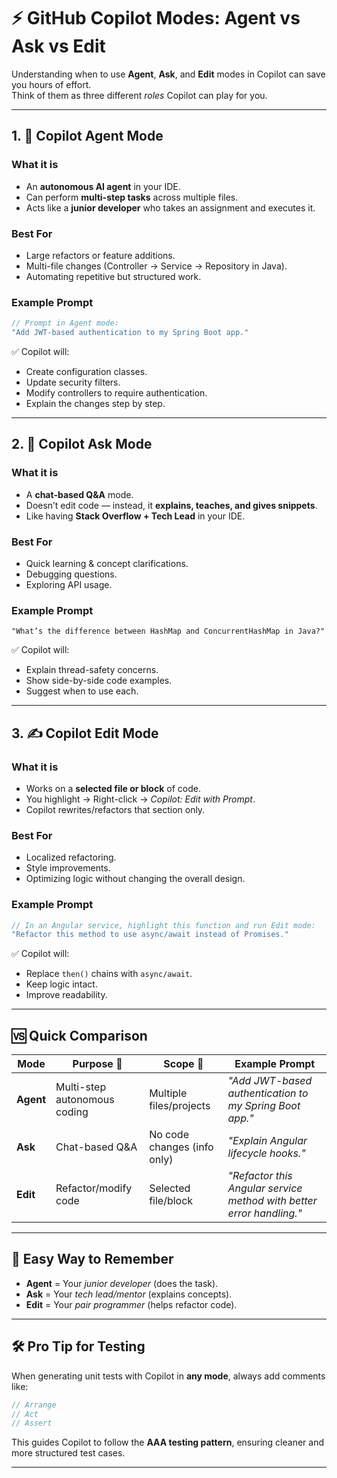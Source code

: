 # ⚡ GitHub Copilot Modes: Agent vs Ask vs Edit

Understanding when to use **Agent**, **Ask**, and **Edit** modes in Copilot can save you hours of effort.  
Think of them as three different *roles* Copilot can play for you.

---

## 1. 🧠 Copilot **Agent Mode**
### What it is
- An **autonomous AI agent** in your IDE.
- Can perform **multi-step tasks** across multiple files.
- Acts like a **junior developer** who takes an assignment and executes it.

### Best For
- Large refactors or feature additions.
- Multi-file changes (Controller → Service → Repository in Java).
- Automating repetitive but structured work.

### Example Prompt
```java
// Prompt in Agent mode:
"Add JWT-based authentication to my Spring Boot app."
```

✅ Copilot will:
- Create configuration classes.
- Update security filters.
- Modify controllers to require authentication.
- Explain the changes step by step.

---

## 2. 💬 Copilot **Ask Mode**
### What it is
- A **chat-based Q&A** mode.
- Doesn’t edit code — instead, it **explains, teaches, and gives snippets**.
- Like having **Stack Overflow + Tech Lead** in your IDE.

### Best For
- Quick learning & concept clarifications.
- Debugging questions.
- Exploring API usage.

### Example Prompt
```text
"What’s the difference between HashMap and ConcurrentHashMap in Java?"
```

✅ Copilot will:
- Explain thread-safety concerns.
- Show side-by-side code examples.
- Suggest when to use each.

---

## 3. ✍️ Copilot **Edit Mode**
### What it is
- Works on a **selected file or block** of code.
- You highlight → Right-click → *Copilot: Edit with Prompt*.
- Copilot rewrites/refactors that section only.

### Best For
- Localized refactoring.
- Style improvements.
- Optimizing logic without changing the overall design.

### Example Prompt
```typescript
// In an Angular service, highlight this function and run Edit mode:
"Refactor this method to use async/await instead of Promises."
```

✅ Copilot will:
- Replace `then()` chains with `async/await`.
- Keep logic intact.
- Improve readability.

---

## 🆚 Quick Comparison

| Mode        | Purpose 🚀 | Scope 📂 | Example Prompt |
|-------------|------------|----------|----------------|
| **Agent**   | Multi-step autonomous coding | Multiple files/projects | *"Add JWT-based authentication to my Spring Boot app."* |
| **Ask**     | Chat-based Q&A | No code changes (info only) | *"Explain Angular lifecycle hooks."* |
| **Edit**    | Refactor/modify code | Selected file/block | *"Refactor this Angular service method with better error handling."* |

---

## 🎯 Easy Way to Remember

- **Agent** = Your *junior developer* (does the task).  
- **Ask** = Your *tech lead/mentor* (explains concepts).  
- **Edit** = Your *pair programmer* (helps refactor code).  

---

## 🛠️ Pro Tip for Testing
When generating unit tests with Copilot in **any mode**, always add comments like:

```java
// Arrange
// Act
// Assert
```

This guides Copilot to follow the **AAA testing pattern**, ensuring cleaner and more structured test cases.

---
